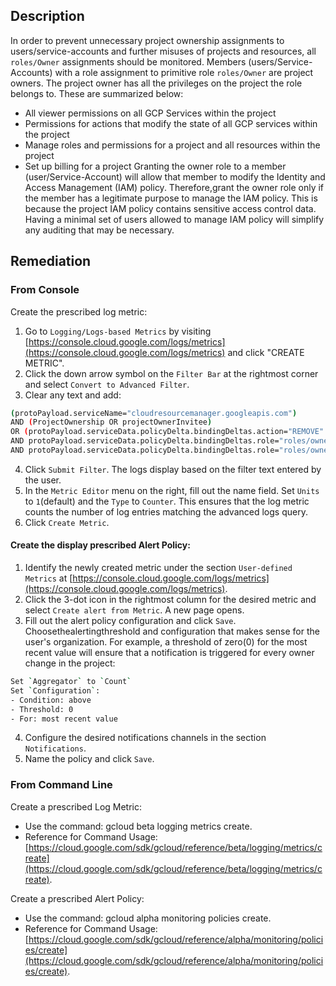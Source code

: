 ## Description

In order to prevent unnecessary project ownership assignments to users/service-accounts and further misuses of projects and resources, all `roles/Owner` assignments should be monitored.
Members (users/Service-Accounts) with a role assignment to primitive role `roles/Owner` are project owners.
The project owner has all the privileges on the project the role belongs to. These are summarized below:
- All viewer permissions on all GCP Services within the project
- Permissions for actions that modify the state of all GCP services within the project
- Manage roles and permissions for a project and all resources within the project
- Set up billing for a project
Granting the owner role to a member (user/Service-Account) will allow that member to modify the Identity and Access Management (IAM) policy. Therefore,grant the owner role only if the member has a legitimate purpose to manage the IAM policy. This is because the project IAM policy contains sensitive access control data. Having a minimal set of users allowed to manage IAM policy will simplify any auditing that may be necessary.

## Remediation

### From Console
Create the prescribed log metric:

1. Go to `Logging/Logs-based Metrics` by visiting [https://console.cloud.google.com/logs/metrics](https://console.cloud.google.com/logs/metrics) and click "CREATE METRIC".
2. Click the down arrow symbol on the `Filter Bar` at the rightmost corner and select `Convert to Advanced Filter`.
3. Clear any text and add:

```bash
(protoPayload.serviceName="cloudresourcemanager.googleapis.com")
AND (ProjectOwnership OR projectOwnerInvitee)
OR (protoPayload.serviceData.policyDelta.bindingDeltas.action="REMOVE"
AND protoPayload.serviceData.policyDelta.bindingDeltas.role="roles/owner") OR (protoPayload.serviceData.policyDelta.bindingDeltas.action="ADD"
AND protoPayload.serviceData.policyDelta.bindingDeltas.role="roles/owner")
```
4. Click `Submit Filter`. The logs display based on the filter text entered by the user.
5. In the `Metric Editor` menu on the right, fill out the name field. Set `Units` to `1`(default) and the `Type` to `Counter`. This ensures that the log metric counts the number of log entries matching the advanced logs query.
6. Click `Create Metric`.

#### Create the display prescribed Alert Policy:

1. Identify the newly created metric under the section `User-defined Metrics` at [https://console.cloud.google.com/logs/metrics](https://console.cloud.google.com/logs/metrics).
2. Click the 3-dot icon in the rightmost column for the desired metric and select `Create alert from Metric`. A new page opens.
3. Fill out the alert policy configuration and click `Save`. Choosethealertingthreshold and configuration that makes sense for the user's organization. For example, a threshold of zero(0) for the most recent value will ensure that a notification is triggered for every owner change in the project:
```bash
Set `Aggregator` to `Count`
Set `Configuration`:
- Condition: above
- Threshold: 0
- For: most recent value
```
4. Configure the desired notifications channels in the section `Notifications`.
5. Name the policy and click `Save`.

### From Command Line

Create a prescribed Log Metric:
   - Use the command: gcloud beta logging metrics create.
   - Reference for Command Usage: [https://cloud.google.com/sdk/gcloud/reference/beta/logging/metrics/create](https://cloud.google.com/sdk/gcloud/reference/beta/logging/metrics/create).

Create a prescribed Alert Policy:
   - Use the command: gcloud alpha monitoring policies create.
   - Reference for Command Usage: [https://cloud.google.com/sdk/gcloud/reference/alpha/monitoring/policies/create](https://cloud.google.com/sdk/gcloud/reference/alpha/monitoring/policies/create).
